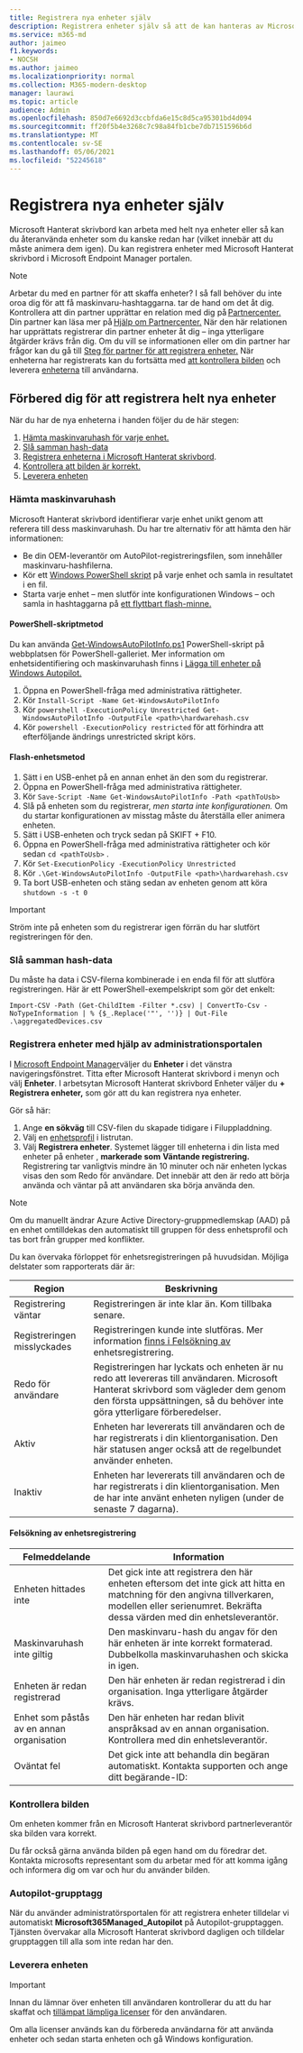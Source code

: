 ```yaml
---
title: Registrera nya enheter själv
description: Registrera enheter själv så att de kan hanteras av Microsoft Hanterat skrivbord
ms.service: m365-md
author: jaimeo
f1.keywords:
- NOCSH
ms.author: jaimeo
ms.localizationpriority: normal
ms.collection: M365-modern-desktop
manager: laurawi
ms.topic: article
audience: Admin
ms.openlocfilehash: 850d7e6692d3ccbfda6e15c8d5ca95301bd4d094
ms.sourcegitcommit: ff20f5b4e3268c7c98a84fb1cbe7db7151596b6d
ms.translationtype: MT
ms.contentlocale: sv-SE
ms.lasthandoff: 05/06/2021
ms.locfileid: "52245618"
---
```

# <a name="register-new-devices-yourself"></a>Registrera nya enheter själv

Microsoft Hanterat skrivbord kan arbeta med helt nya enheter eller så kan du återanvända enheter som du kanske redan har (vilket innebär att du måste animera dem igen). Du kan registrera enheter med Microsoft Hanterat skrivbord i Microsoft Endpoint Manager portalen.

> [!NOTE]
> Arbetar du med en partner för att skaffa enheter? I så fall behöver du inte oroa dig för att få maskinvaru-hashtaggarna. tar de hand om det åt dig. Kontrollera att din partner upprättar en relation med dig på [Partnercenter.](https://partner.microsoft.com/dashboard) Din partner kan läsa mer på [Hjälp om Partnercenter.](/partner-center/request-a-relationship-with-a-customer) När den här relationen har upprättats registrerar din partner enheter åt dig – inga ytterligare åtgärder krävs från dig. Om du vill se informationen eller om din partner har frågor kan du gå till [Steg för partner för att registrera enheter.](register-devices-partner.md) När enheterna har registrerats kan du fortsätta med [att kontrollera bilden](#check-the-image) och leverera [enheterna](#deliver-the-device) till användarna.



## <a name="prepare-to-register-brand-new-devices"></a>Förbered dig för att registrera helt nya enheter


När du har de nya enheterna i handen följer du de här stegen:

1. [Hämta maskinvaruhash för varje enhet.](#obtain-the-hardware-hash)
2. [Slå samman hash-data](#merge-hash-data)
3. [Registrera enheterna i Microsoft Hanterat skrivbord](#register-devices-by-using-the-admin-portal).
4. [Kontrollera att bilden är korrekt.](#check-the-image)
5. [Leverera enheten](#deliver-the-device)

### <a name="obtain-the-hardware-hash"></a>Hämta maskinvaruhash

Microsoft Hanterat skrivbord identifierar varje enhet unikt genom att referera till dess maskinvaruhash. Du har tre alternativ för att hämta den här informationen:

- Be din OEM-leverantör om AutoPilot-registreringsfilen, som innehåller maskinvaru-hashfilerna.
- Kör ett [Windows PowerShell skript](#powershell-script-method) på varje enhet och samla in resultatet i en fil.
- Starta varje enhet – men slutför inte konfigurationen Windows – och samla in hashtaggarna på [ett flyttbart flash-minne.](#flash-drive-method)

#### <a name="powershell-script-method"></a>PowerShell-skriptmetod

Du kan använda [Get-WindowsAutoPilotInfo.ps1](https://www.powershellgallery.com/packages/Get-WindowsAutoPilotInfo) PowerShell-skript på webbplatsen för PowerShell-galleriet. Mer information om enhetsidentifiering och maskinvaruhash finns i [Lägga till enheter på Windows Autopilot.](/mem/autopilot/add-devices#device-identification)

1.  Öppna en PowerShell-fråga med administrativa rättigheter.
2.  Kör `Install-Script -Name Get-WindowsAutoPilotInfo`
3.  Kör `powershell -ExecutionPolicy Unrestricted Get-WindowsAutoPilotInfo -OutputFile <path>\hardwarehash.csv`
4.  Kör `powershell -ExecutionPolicy restricted` för att förhindra att efterföljande ändrings unrestricted skript körs.


#### <a name="flash-drive-method"></a>Flash-enhetsmetod

1. Sätt i en USB-enhet på en annan enhet än den som du registrerar.
2. Öppna en PowerShell-fråga med administrativa rättigheter.
3. Kör `Save-Script -Name Get-WindowsAutoPilotInfo -Path <pathToUsb>`
4. Slå på enheten som du registrerar, *men starta inte konfigurationen.* Om du startar konfigurationen av misstag måste du återställa eller animera enheten.
5. Sätt i USB-enheten och tryck sedan på SKIFT + F10.
6. Öppna en PowerShell-fråga med administrativa rättigheter och kör sedan `cd <pathToUsb>` .
7. Kör `Set-ExecutionPolicy -ExecutionPolicy Unrestricted`
8. Kör `.\Get-WindowsAutoPilotInfo -OutputFile <path>\hardwarehash.csv`
9. Ta bort USB-enheten och stäng sedan av enheten genom att köra `shutdown -s -t 0`

>[!IMPORTANT]
>Ström inte på enheten som du registrerar igen förrän du har slutfört registreringen för den. 


### <a name="merge-hash-data"></a>Slå samman hash-data

Du måste ha data i CSV-filerna kombinerade i en enda fil för att slutföra registreringen. Här är ett PowerShell-exempelskript som gör det enkelt:

`Import-CSV -Path (Get-ChildItem -Filter *.csv) | ConvertTo-Csv -NoTypeInformation | % {$_.Replace('"', '')} | Out-File .\aggregatedDevices.csv`


### <a name="register-devices-by-using-the-admin-portal"></a>Registrera enheter med hjälp av administrationsportalen

I [Microsoft Endpoint Manager](https://endpoint.microsoft.com/)väljer du **Enheter** i det vänstra navigeringsfönstret. Titta efter Microsoft Hanterat skrivbord i menyn och välj **Enheter**. I arbetsytan Microsoft Hanterat skrivbord Enheter väljer du **+ Registrera enheter,** som gör att du kan registrera nya enheter.

<!-- [![Fly-in after selecting Register devices, listing devices with columns for assigned users, serial number, status, last-seen date, and age](../../media/new-registration-ui.png)](../../media/new-registration-ui.png) -->


<!--Registering any existing devices with Managed Desktop will completely re-image them; make sure you've backed up any important data prior to starting the registration process.-->


Gör så här:

1. Ange **en sökväg** till CSV-filen du skapade tidigare i Filuppladdning.
2. Välj en [enhetsprofil](../service-description/profiles.md) i listrutan.
3. Välj **Registrera enheter**. Systemet lägger till enheterna i din lista med enheter på enheter , **markerade som** **Väntande registrering.** Registrering tar vanligtvis mindre än 10 minuter och  när enheten lyckas visas den som Redo för användare. Det innebär att den är redo att börja använda och väntar på att användaren ska börja använda den.

> [!NOTE]
> Om du manuellt ändrar Azure Active Directory-gruppmedlemskap (AAD) på en enhet omtilldekas den automatiskt till gruppen för dess enhetsprofil och tas bort från grupper med konflikter.

Du kan övervaka förloppet för enhetsregistreringen på huvudsidan. Möjliga delstater som rapporterats där är:

| Region | Beskrivning |
|---------------|-------------|
| Registrering väntar | Registreringen är inte klar än. Kom tillbaka senare. |
| Registreringen misslyckades | Registreringen kunde inte slutföras. Mer information [finns i Felsökning av](#troubleshooting-device-registration) enhetsregistrering. |
| Redo för användare | Registreringen har lyckats och enheten är nu redo att levereras till användaren. Microsoft Hanterat skrivbord som vägleder dem genom den första uppsättningen, så du behöver inte göra ytterligare förberedelser. |
| Aktiv | Enheten har levererats till användaren och de har registrerats i din klientorganisation. Den här statusen anger också att de regelbundet använder enheten. |
| Inaktiv | Enheten har levererats till användaren och de har registrerats i din klientorganisation. Men de har inte använt enheten nyligen (under de senaste 7 dagarna).  | 

#### <a name="troubleshooting-device-registration"></a>Felsökning av enhetsregistrering

| Felmeddelande | Information |
|---------------|-------------|
| Enheten hittades inte | Det gick inte att registrera den här enheten eftersom det inte gick att hitta en matchning för den angivna tillverkaren, modellen eller serienumret. Bekräfta dessa värden med din enhetsleverantör. |
| Maskinvaruhash inte giltig | Den maskinvaru-hash du angav för den här enheten är inte korrekt formaterad. Dubbelkolla maskinvaruhashen och skicka in igen. |
| Enheten är redan registrerad | Den här enheten är redan registrerad i din organisation. Inga ytterligare åtgärder krävs. |
| Enhet som påstås av en annan organisation | Den här enheten har redan blivit anspråksad av en annan organisation. Kontrollera med din enhetsleverantör. |
| Oväntat fel | Det gick inte att behandla din begäran automatiskt. Kontakta supporten och ange ditt begärande-ID: <requestId> |

### <a name="check-the-image"></a>Kontrollera bilden

Om enheten kommer från en Microsoft Hanterat skrivbord partnerleverantör ska bilden vara korrekt.

Du får också gärna använda bilden på egen hand om du föredrar det. Kontakta microsofts representant som du arbetar med för att komma igång och informera dig om var och hur du använder bilden.

### <a name="autopilot-group-tag"></a>Autopilot-grupptagg

När du använder administratörsportalen för att registrera enheter tilldelar vi automatiskt **Microsoft365Managed_Autopilot** på Autopilot-grupptaggen.
Tjänsten övervakar alla Microsoft Hanterat skrivbord dagligen och tilldelar grupptaggen till alla som inte redan har den.

### <a name="deliver-the-device"></a>Leverera enheten

> [!IMPORTANT]
> Innan du lämnar över enheten till användaren kontrollerar du att du har skaffat och [tillämpat lämpliga licenser](../get-ready/prerequisites.md) för den användaren.

Om alla licenser används kan [](get-started-devices.md)du förbereda användarna för att använda enheter och sedan starta enheten och gå Windows konfiguration.
